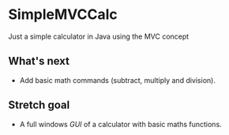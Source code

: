 # SimpleMVCCalc

Just a simple calculator in Java using the MVC concept

## What's next
- Add basic math commands (subtract, multiply and division).

## Stretch goal
- A full windows _GUI_ of a calculator with basic maths functions.
